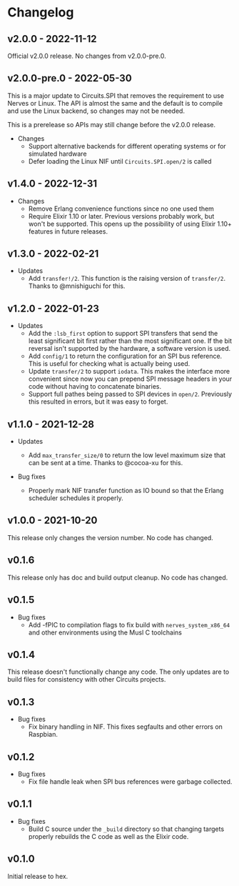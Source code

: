# Changelog

## v2.0.0 - 2022-11-12

Official v2.0.0 release. No changes from v2.0.0-pre.0.

## v2.0.0-pre.0 - 2022-05-30

This is a major update to Circuits.SPI that removes the requirement to use
Nerves or Linux. The API is almost the same and the default is to compile and
use the Linux backend, so changes may not be needed.

This is a prerelease so APIs may still change before the v2.0.0 release.

* Changes
  * Support alternative backends for different operating systems or for
    simulated hardware
  * Defer loading the Linux NIF until `Circuits.SPI.open/2` is called

## v1.4.0 - 2022-12-31

* Changes
  * Remove Erlang convenience functions since no one used them
  * Require Elixir 1.10 or later. Previous versions probably work, but won't be
    supported. This opens up the possibility of using Elixir 1.10+ features in
    future releases.

## v1.3.0 - 2022-02-21

* Updates
  * Add `transfer!/2`. This function is the raising version of `transfer/2`.
    Thanks to @mnishiguchi for this.

## v1.2.0 - 2022-01-23

* Updates
  * Add the `:lsb_first` option to support SPI transfers that send the least
    significant bit first rather than the most significant one. If the bit
    reversal isn't supported by the hardware, a software version is used.
  * Add `config/1` to return the configuration for an SPI bus reference. This is
    useful for checking what is actually being used.
  * Update `transfer/2` to support `iodata`. This makes the interface more
    convenient since now you can prepend SPI message headers in your code
    without having to concatenate binaries.
  * Support full pathes being passed to SPI devices in `open/2`. Previously this
    resulted in errors, but it was easy to forget.

## v1.1.0 - 2021-12-28

* Updates
  * Add `max_transfer_size/0` to return the low level maximum size that can be
    sent at a time. Thanks to @cocoa-xu for this.

* Bug fixes
  * Properly mark NIF transfer function as IO bound so that the Erlang scheduler
    schedules it properly.

## v1.0.0 - 2021-10-20

This release only changes the version number. No code has changed.

## v0.1.6

This release only has doc and build output cleanup. No code has changed.

## v0.1.5

* Bug fixes
  * Add -fPIC to compilation flags to fix build with `nerves_system_x86_64` and
    other environments using the Musl C toolchains

## v0.1.4

This release doesn't functionally change any code. The only updates are to build
files for consistency with other Circuits projects.

## v0.1.3

* Bug fixes
  * Fix binary handling in NIF. This fixes segfaults and other errors on
    Raspbian.

## v0.1.2

* Bug fixes
  * Fix file handle leak when SPI bus references were garbage collected.

## v0.1.1

* Bug fixes
  * Build C source under the `_build` directory so that changing targets
    properly rebuilds the C code as well as the Elixir code.

## v0.1.0

Initial release to hex.
